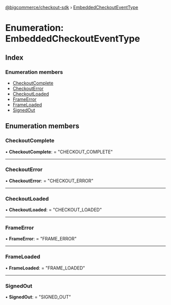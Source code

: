 [@bigcommerce/checkout-sdk](../README.md) › [EmbeddedCheckoutEventType](embeddedcheckouteventtype.md)

# Enumeration: EmbeddedCheckoutEventType

## Index

### Enumeration members

* [CheckoutComplete](embeddedcheckouteventtype.md#checkoutcomplete)
* [CheckoutError](embeddedcheckouteventtype.md#checkouterror)
* [CheckoutLoaded](embeddedcheckouteventtype.md#checkoutloaded)
* [FrameError](embeddedcheckouteventtype.md#frameerror)
* [FrameLoaded](embeddedcheckouteventtype.md#frameloaded)
* [SignedOut](embeddedcheckouteventtype.md#signedout)

## Enumeration members

###  CheckoutComplete

• **CheckoutComplete**: = "CHECKOUT_COMPLETE"

___

###  CheckoutError

• **CheckoutError**: = "CHECKOUT_ERROR"

___

###  CheckoutLoaded

• **CheckoutLoaded**: = "CHECKOUT_LOADED"

___

###  FrameError

• **FrameError**: = "FRAME_ERROR"

___

###  FrameLoaded

• **FrameLoaded**: = "FRAME_LOADED"

___

###  SignedOut

• **SignedOut**: = "SIGNED_OUT"
